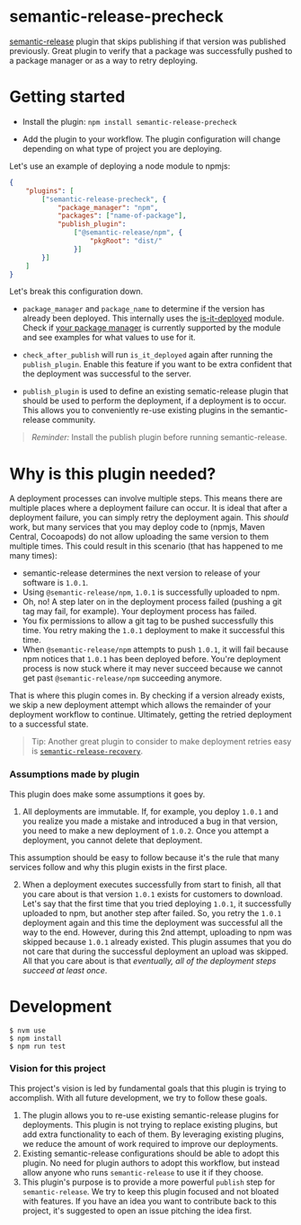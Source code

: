 # semantic-release-precheck

[semantic-release](https://github.com/semantic-release/semantic-release) plugin that skips publishing if that version was published previously. Great plugin to verify that a package was successfully pushed to a package manager or as a way to retry deploying. 

# Getting started 

* Install the plugin: `npm install semantic-release-precheck`

* Add the plugin to your workflow. The plugin configuration will change depending on what type of project you are deploying. 

Let's use an example of deploying a node module to npmjs: 

```json
{
    "plugins": [
        ["semantic-release-precheck", {
            "package_manager": "npm",
            "packages": ["name-of-package"],
            "publish_plugin":
                ["@semantic-release/npm", {
                    "pkgRoot": "dist/"
                }]
        }]
    ]
}
```

Let's break this configuration down. 

* `package_manager` and `package_name` to determine if the version has already been deployed. This internally uses the [is-it-deployed](https://github.com/levibostian/is-it-deployed/) module. Check if [your package manager](https://github.com/levibostian/is-it-deployed/?tab=readme-ov-file#supported-package-managers) is currently supported by the module and see examples for what values to use for it. 

* `check_after_publish` will run `is_it_deployed` again after running the `publish_plugin`. Enable this feature if you want to be extra confident that the deployment was successful to the server. 

* `publish_plugin` is used to define an existing sematic-release plugin that should be used to perform the deployment, if a deployment is to occur. This allows you to conveniently re-use existing plugins in the semantic-release community. 

> *Reminder:* Install the publish plugin before running semantic-release. 

# Why is this plugin needed? 

A deployment processes can involve multiple steps. This means there are multiple places where a deployment failure can occur. It is ideal that after a deployment failure, you can simply retry the deployment again. This *should* work, but many services that you may deploy code to (npmjs, Maven Central, Cocoapods) do not allow uploading the same version to them multiple times. This could result in this scenario (that has happened to me many times): 

* semantic-release determines the next version to release of your software is `1.0.1`. 
* Using `@semantic-release/npm`, `1.0.1` is successfully uploaded to npm. 
* Oh, no! A step later on in the deployment process failed (pushing a git tag may fail, for example). Your deployment process has failed. 
* You fix permissions to allow a git tag to be pushed successfully this time. You retry making the `1.0.1` deployment to make it successful this time. 
* When `@semantic-release/npm` attempts to push `1.0.1`, it will fail because npm notices that `1.0.1` has been deployed before. You're deployment process is now stuck where it may never succeed because we cannot get past `@semantic-release/npm` succeeding anymore. 

That is where this plugin comes in. By checking if a version already exists, we skip a new deployment attempt which allows the remainder of your deployment workflow to continue. Ultimately, getting the retried deployment to a successful state. 

> Tip: Another great plugin to consider to make deployment retries easy is [`semantic-release-recovery`](https://github.com/levibostian/semantic-release-recovery). 

### Assumptions made by plugin 

This plugin does make some assumptions it goes by. 

1. All deployments are immutable. If, for example, you deploy `1.0.1` and you realize you made a mistake and introduced a bug in that version, you need to make a new deployment of `1.0.2`. Once you attempt a deployment, you cannot delete that deployment. 

This assumption should be easy to follow because it's the rule that many services follow and why this plugin exists in the first place. 

2. When a deployment executes successfully from start to finish, all that you care about is that version `1.0.1` exists for customers to download. Let's say that the first time that you tried deploying `1.0.1`, it successfully uploaded to npm, but another step after failed. So, you retry the `1.0.1` deployment again and this time the deployment was successful all the way to the end. However, during this 2nd attempt, uploading to npm was skipped because `1.0.1` already existed. This plugin assumes that you do not care that during the successful deployment an upload was skipped. All that you care about is that *eventually, all of the deployment steps succeed at least once*. 

# Development 

```
$ nvm use 
$ npm install 
$ npm run test 
```

### Vision for this project

This project's vision is led by fundamental goals that this plugin is trying to accomplish. With all future development, we try to follow these goals.

1. The plugin allows you to re-use existing semantic-release plugins for deployments. This plugin is not trying to replace existing plugins, but add extra functionality to each of them. By leveraging existing plugins, we reduce the amount of work required to improve our deployments. 
2. Existing semantic-release configurations should be able to adopt this plugin. No need for plugin authors to adopt this workflow, but instead allow anyone who runs `semantic-release` to use it if they choose. 
3. This plugin's purpose is to provide a more powerful `publish` step for `semantic-release`. We try to keep this plugin focused and not bloated with features. If you have an idea you want to contribute back to this project, it's suggested to open an issue pitching the idea first. 

